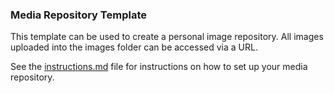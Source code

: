 ### Media Repository Template

This template can be used to create a personal image repository. All images uploaded into the images folder can be accessed via a URL.

See the [instructions.md](https://github.com/kam535/image-host-template/blob/main/instructions.md) file for instructions on how to set up your media repository.
